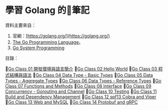 # 學習 Golang 的筆記

資料主要來自：

1. 官網：[https://golang.org/](https://golang.org/)
1. [The Go Programming Language](https://www.amazon.com/Programming-Language-Addison-Wesley-Professional-Computing-ebook/dp/B0184N7WWS)。
1. [Go System Programming](https://www.packtpub.com/networking-and-servers/go-systems-programming)

目錄：

[Go Class 01 開發環境與語言簡介](class01.md)
[Go Class 02 Hello World](class02.md)
[Go Class 03 程式結構與語法](class03.md)
[Go Class 04 Data Type - Basic Types](class04.md)
[Go Class 05 Data Types - Aggregate Types](class05.md)
[Go Class 06 Data Types - Reference Types](class06.md)
[Go Class 07 Functions and Methods](class07.md)
[Go Class 08 Interface](class08.md)
[Go Class 09 Concurrency - Gorouting and Channel](class09.md)
[Go Class 10 Testing](class10.md)
[Go Class 11 Build and Dependency Management](class11.md)
[Go Class 12 spf13 Cobra and Viper](class12.md)
[Go Class 13 Web and MySQL](class13.md)
[Go Class 14 Protobuf and gRPC](class14.md)